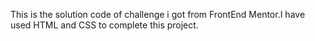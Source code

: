 

This is the solution code of challenge i got from FrontEnd Mentor.I have used HTML and CSS to complete this project.
